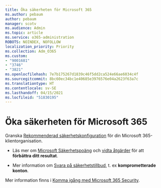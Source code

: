 ```yaml
---
title: Öka säkerheten för Microsoft 365
ms.author: pebaum
author: pebaum
manager: scotv
ms.audience: Admin
ms.topic: article
ms.service: o365-administration
ROBOTS: NOINDEX, NOFOLLOW
localization_priority: Priority
ms.collection: Adm_O365
ms.custom:
- "9001681"
- "3746"
- "3821"
ms.openlocfilehash: 7e7b175267d1839c46f5dd2ca524e66ae6034c4f
ms.sourcegitcommit: 8bc60ec34bc1e40685e3976576e04a2623f63a7c
ms.translationtype: HT
ms.contentlocale: sv-SE
ms.lasthandoff: 04/15/2021
ms.locfileid: "51830195"
---
```

# <a name="increase-microsoft-365-security"></a>Öka säkerheten för Microsoft 365

Granska [Rekommenderad säkerhetskonfiguration](https://docs.microsoft.com/microsoft-365/security/office-365-security/tenant-wide-setup-for-increased-security?view=o365-worldwide) för din Microsoft 365-klientorganisation.

- Läs mer om [Microsoft Säkerhetspoäng](https://docs.microsoft.com/microsoft-365/security/mtp/microsoft-secure-score?view=o365-worldwide) och [vidta åtgärder](https://docs.microsoft.com/microsoft-365/security/mtp/microsoft-secure-score?view=o365-worldwide#take-action-to-improve-your-score) för att **förbättra ditt resultat**.

- Mer information om [Svara på säkerhetstillbud](https://docs.microsoft.com/microsoft-365/security/office-365-security/office365-security-incident-response-overview?view=o365-worldwide), t. ex **komprometterade konton**.

Mer information finns i [Komma igång med Microsoft 365 Security](https://docs.microsoft.com/microsoft-365/security/office-365-security/security-roadmap?view=o365-worldwide). 
